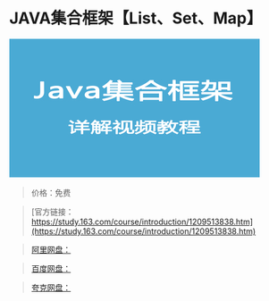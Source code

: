# JAVA集合框架【List、Set、Map】

![img](../../../assets/study163/free/142578e493da41708dbb1372f7b7ee2e.jpg)

> 价格：免费

> [官方链接：https://study.163.com/course/introduction/1209513838.htm](https://study.163.com/course/introduction/1209513838.htm)

> [阿里网盘：]()

> [百度网盘：]()

> [夸克网盘：]()
